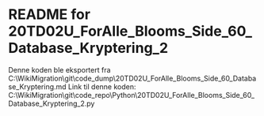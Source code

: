 # README for 20TD02U_ForAlle_Blooms_Side_60_Database_Kryptering_2
Denne koden ble eksportert fra C:\WikiMigration\git\code_dump\20TD02U_ForAlle_Blooms_Side_60_Database_Kryptering.md
Link til denne koden: C:\WikiMigration\git\code_repo\Python\20TD02U_ForAlle_Blooms_Side_60_Database_Kryptering_2.py
